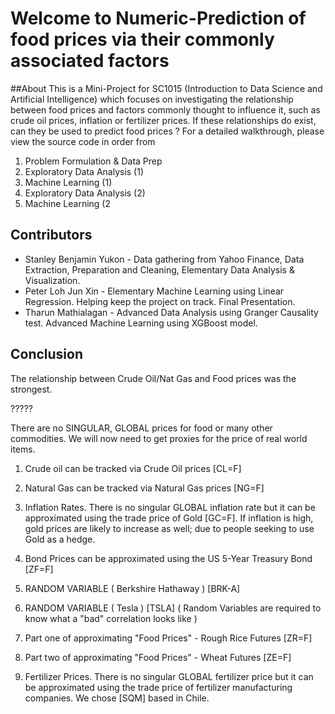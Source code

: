# Welcome to Numeric-Prediction of food prices via their commonly associated factors

##About
This is a Mini-Project for SC1015 (Introduction to Data Science and Artificial Intelligence) which focuses on investigating the relationship between food prices and factors commonly thought to influence it, such as crude oil prices, inflation or fertilizer prices. If these relationships do exist, can they be used to predict food prices ? For a detailed walkthrough, please view the source code in order from 
1. Problem Formulation & Data Prep
2. Exploratory Data Analysis (1)
3. Machine Learning (1)
4. Exploratory Data Analysis (2)
5. Machine Learning (2

## Contributors
- Stanley Benjamin Yukon - Data gathering from Yahoo Finance, Data Extraction, Preparation and Cleaning, Elementary Data Analysis & Visualization.
- Peter Loh Jun Xin  - Elementary Machine Learning using Linear Regression. Helping keep the project on track. Final Presentation.
-  Tharun Mathialagan - Advanced Data Analysis using Granger Causality test. Advanced Machine Learning using XGBoost model.

## Conclusion 
The relationship between Crude Oil/Nat Gas and Food prices was the strongest.

?????




There are no SINGULAR, GLOBAL prices for food or many other commodities. We will now need to get proxies for the price of real world items.

1. Crude oil can be tracked via Crude Oil prices [CL=F]
2. Natural Gas can be tracked via Natural Gas prices [NG=F]

3. Inflation Rates. There is no singular GLOBAL inflation rate but it can be approximated using the trade price of Gold [GC=F]. If inflation is high, gold prices are likely to increase as well; due to people seeking to use Gold as a hedge.

4. Bond Prices can be approximated using the US 5-Year Treasury Bond [ZF=F]
   
6. RANDOM VARIABLE ( Berkshire Hathaway ) [BRK-A]
7. RANDOM VARIABLE ( Tesla ) [TSLA]
( Random Variables are required to know what a "bad" correlation looks like )

8. Part one of approximating "Food Prices" - Rough Rice Futures [ZR=F]
9. Part two of approximating "Food Prices" - Wheat Futures [ZE=F]

10. Fertilizer Prices. There is no singular GLOBAL fertilizer price but it can be approximated using the trade price of fertilizer manufacturing companies. We chose [SQM] based in Chile.




